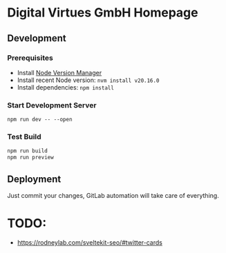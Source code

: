 # Digital Virtues GmbH Homepage

## Development

### Prerequisites

-   Install [Node Version Manager](https://github.com/nvm-sh/nvm?tab=readme-ov-file#installing-and-updating)
-   Install recent Node version: `nvm install v20.16.0`
-   Install dependencies: `npm install`

### Start Development Server

`npm run dev -- --open`

### Test Build

```sh
npm run build
npm run preview
```

## Deployment

Just commit your changes, GitLab automation will take care of everything.

# TODO:

- https://rodneylab.com/sveltekit-seo/#twitter-cards
